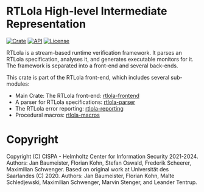 # RTLola High-level Intermediate Representation
[![Crate](https://img.shields.io/crates/v/rtlola-hir.svg)](https://crates.io/crates/rtlola-hir)
[![API](https://docs.rs/rtlola-hir/badge.svg)](https://docs.rs/rtlola-hir)
[![License](https://img.shields.io/crates/l/rtlola-hir)](https://crates.io/crates/rtlola-hir)

RTLola is a stream-based runtime verification framework.  It parses an RTLola specification, analyses it, and generates executable monitors for it.
The framework is separated into a front-end and several back-ends.

This crate is part of the RTLola front-end, which includes several sub-modules:
* Main Crate: The RTLola front-end: [rtlola-frontend](https://crates.io/crates/rtlola-frontend) 
* A parser for RTLola specifications: [rtlola-parser](https://crates.io/crates/rtlola-parser) 
* The RTLola error reporting: [rtlola-reporting](https://crates.io/crates/rtlola-reporting)
* Procedural macros: [rtlola-macros](https://crates.io/crates/rtlola-macros)

# Copyright
Copyright (C) CISPA - Helmholtz Center for Information Security 2021-2024.  Authors: Jan Baumeister, Florian Kohn, Stefan Oswald, Frederik Scheerer, Maximilian Schwenger.
Based on original work at Universität des Saarlandes (C) 2020.  Authors: Jan Baumeister, Florian Kohn, Malte Schledjewski, Maximilian Schwenger, Marvin Stenger, and Leander Tentrup.